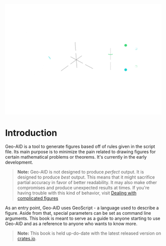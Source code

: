 ![Geo-AID logo](images/logo.svg)

# Introduction

Geo-AID is a tool to generate figures based off of rules given in the script file. Its main purpose is to minimize the
pain related to drawing figures for certain mathematical problems or theorems. It's currently in the early development.

> **Note:** Geo-AID is not designed to produce *perfect* output. It is designed to produce *best* output. This means
> that it might sacrifice partial accuracy in favor of better readability. It may also make other compromises and produce
> unexpected results at times. If you're having trouble with this kind of behavior,
> visit [Dealing with complicated figures](./guide/complicated-figures.md)

As an entry point, Geo-AID uses GeoScript - a language used to describe a figure. Aside from that, special parameters
can be set as command line arguments. This book is meant to serve as a guide to anyone starting to use Geo-AID and as a
reference to anyone who wants to know more.

> **Note:** This book is held up-do-date with the latest released version
> on [crates.io](https://crates.io/crates/geo-aid).